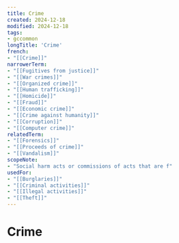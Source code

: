 ```yaml
---
title: Crime
created: 2024-12-18
modified: 2024-12-18
tags:
- gccommon
longTitle: 'Crime'
french:
- "[[Crime]]"
narrowerTerm:
- "[[Fugitives from justice]]"
- "[[War crimes]]"
- "[[Organized crime]]"
- "[[Human trafficking]]"
- "[[Homicide]]"
- "[[Fraud]]"
- "[[Economic crime]]"
- "[[Crime against humanity]]"
- "[[Corruption]]"
- "[[Computer crime]]"
relatedTerm:
- "[[Forensics]]"
- "[[Proceeds of crime]]"
- "[[Vandalism]]"
scopeNote:
- "Social harm acts or commissions of acts that are f"
usedFor:
- "[[Burglaries]]"
- "[[Criminal activities]]"
- "[[Illegal activities]]"
- "[[Theft]]"
---
```

# Crime
